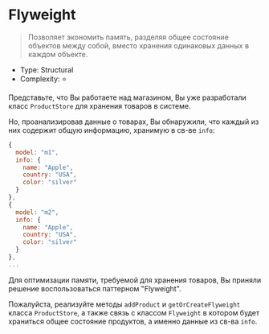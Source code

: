 # Flyweight

> Позволяет экономить память, разделяя общее состояние объектов
> между собой, вместо хранения одинаковых данных в каждом объекте.

- Type: Structural
- Complexity: ⭐

Представьте, что Вы работаете над магазином, Вы уже разработали класс
`ProductStore` для хранения товаров в системе.

Но, проанализировав данные о товарах, Вы обнаружили, что каждый из них
содержит общую информацию, хранимую в св-ве `info`:

```js
{
  model: "m1",
  info: {
    name: "Apple",
    country: "USA",
    color: "silver"
  }
},
{
  model: "m2",
  info: {
    name: "Apple",
    country: "USA",
    color: "silver"
  }
},
...
```

Для оптимизации памяти, требуемой для хранения товаров, Вы приняли решение
воспользоваться паттерном "Flyweight".

Пожалуйста, реализуйте методы `addProduct` и `getOrCreateFlyweight` класса
`ProductStore`, а также связь с классом `Flyweight` в котором будет
храниться общее состояние продуктов, а именно данные из св-ва `info`.
